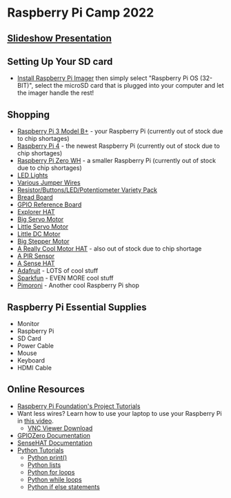 # Raspberry Pi Camp 2022
## [Slideshow Presentation](https://docs.google.com/presentation/d/1RdLrbrtAhuzCyZs2eIgHpo_4nzBRKSajZ8639ygkZ2o/edit?usp=sharing)

## Setting Up Your SD card
- [Install Raspberry Pi Imager](https://www.raspberrypi.com/software/) then simply select "Raspberry Pi OS (32-BIT)", select the microSD card that is plugged into your computer and let the imager handle the rest!

## Shopping
- [Raspberry Pi 3 Model B+](https://www.adafruit.com/product/3775) - your Raspberry Pi (currently out of stock due to chip shortages)
- [Raspberry Pi 4](https://www.adafruit.com/product/4292) - the newest Raspberry Pi (currently out of stock due to chip shortages)
- [Raspberry Pi Zero WH](https://www.adafruit.com/product/3708) - a smaller Raspberry Pi (currently out of stock due to chip shortages)
- [LED Lights](https://www.amazon.com/eBoot-Pieces-Emitting-Diodes-Assorted/dp/B06XPV4CSH/ref=sxin_2_ac_d_rm?keywords=led&pd_rd_i=B06XPV4CSH&pd_rd_r=8f301bb6-1556-43cf-97c4-bf402ef905c4&pd_rd_w=SEJuq&pd_rd_wg=X1Mxy&pf_rd_p=91b604bb-c371-4573-970f-bed68a552852&pf_rd_r=WRKZBY91QAKZ9HYWQPWH&qid=1560889883&s=gateway)
- [Various Jumper Wires](https://www.amazon.com/Multicolored-Breadboard-Dupont-Jumper-Wires/dp/B073X7P6N2/ref=sr_1_1_sspa?keywords=male+to+male+jumper+wires&qid=1560890011&s=gateway&sr=8-1-spons&psc=1)
- [Resistor/Buttons/LED/Potentiometer Variety Pack](https://www.amazon.com/ELEGOO-Electronics-Component-resistors-Potentiometer/dp/B01ERPXFZK/ref=sr_1_7?keywords=resistors&qid=1560890067&s=gateway&sr=8-7](https://www.amazon.com/EL-CK-002-Electronic-Breadboard-Capacitor-Potentiometer/dp/B01ERP6WL4/ref=sr_1_10?keywords=electronics+variety+pack&qid=1656617172&sr=8-10))
- [Bread Board](https://www.amazon.com/Breadboard-Solderless-Prototype-Universal-Raspberry/dp/B07LF84HWK/ref=sr_1_9?keywords=breadboard&qid=1560890185&s=gateway&sr=8-9)
- [GPIO Reference Board](https://www.amazon.com/GPIO-Reference-Board-Raspberry-Model/dp/B00RHG18E2/ref=sr_1_3?crid=3JPGRZC6SLQ8C&keywords=gpio+reference+board&qid=1560890253&s=gateway&sprefix=GPIO+reference%2Caps%2C153&sr=8-3)
- [Explorer HAT](https://www.amazon.com/PIM082-Explorer-HAT-40-Pin-Raspberry/dp/B00WWQ20MG/ref=sr_1_1?keywords=explorer+hat+pro&qid=1560890568&s=gateway&sr=8-1](https://www.amazon.com/GPIO-Reference-Board-Raspberry-Model/dp/B07DM78KS8/ref=sr_1_3?crid=FTSKMIWF37TR&keywords=GPIO+Reference+board&qid=1656617256&sprefix=gpio+reference+board%2Caps%2C79&sr=8-3))
- [Big Servo Motor](https://www.adafruit.com/product/155)
- [Little Servo Motor](https://www.adafruit.com/product/2201)
- [Little DC Motor](https://www.adafruit.com/product/711)
- [Big Stepper Motor](https://www.adafruit.com/product/324)
- [A Really Cool Motor HAT](https://www.adafruit.com/product/2348) - also out of stock due to chip shortage
- [A PIR Sensor](https://www.amazon.com/DIYmall-HC-SR501-Infrared-Sensor-Arduino/dp/B07CSM3K63/ref=sr_1_5?crid=2PVE37OEZ3ZXM&keywords=pir+sensor&qid=1561071993&s=gateway&sprefix=PIR+%2Caps%2C162&sr=8-5)
- [A Sense HAT](https://www.raspberrypi.org/products/sense-hat/)
- [Adafruit](https://www.adafruit.com/) - LOTS of cool stuff
- [Sparkfun](https://www.sparkfun.com/) - EVEN MORE cool stuff
- [Pimoroni](https://shop.pimoroni.com/) - Another cool Raspberry Pi shop


## Raspberry Pi Essential Supplies
- Monitor
- Raspberry Pi
- SD Card
- Power Cable
- Mouse
- Keyboard
- HDMI Cable


## Online Resources
- [Raspberry Pi Foundation's Project Tutorials]([https://www.raspberrypi.org/](https://projects.raspberrypi.org/en))
- Want less wires? Learn how to use your laptop to use your Raspberry Pi in [this video](https://www.youtube.com/watch?v=08ZwV9xofWw).
  - [VNC Viewer Download](https://www.realvnc.com/en/connect/download/viewer/)
- [GPIOZero Documentation](https://gpiozero.readthedocs.io/en/stable/)
- [SenseHAT Documentation](https://www.raspberrypi.org/documentation/hardware/sense-hat/)
- [Python Tutorials](https://www.w3schools.com/python/)
  - [Python print()](https://www.w3schools.com/python/python_intro.asp)
  - [Python lists](https://www.w3schools.com/python/python_lists.asp)
  - [Python for loops](https://www.w3schools.com/python/python_for_loops.asp)
  - [Python while loops](https://www.w3schools.com/python/python_while_loops.asp)
  - [Python if else statements](https://www.w3schools.com/python/python_conditions.asp)
